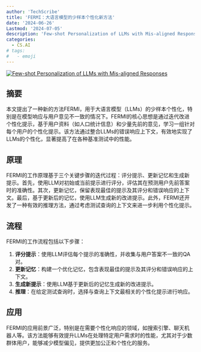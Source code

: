 ```yaml
---
author: 'TechScribe'
title: 'FERMI：大语言模型的少样本个性化新方法'
date: '2024-06-26'
Lastmod: '2024-07-05'
description: 'Few-shot Personalization of LLMs with Mis-aligned Responses'
categories:
  - CS.AI
# tags:
#   - emoji
---
```


[![Few-shot Personalization of LLMs with Mis-aligned Responses](https://arxiv-research-1301205113.cos.ap-guangzhou.myqcloud.com/images/2406.18678v1.pdf_0.jpg)](https://arxiv.org/abs/2406.18678v1)

## 摘要

本文提出了一种新的方法FERMI，用于大语言模型（LLMs）的少样本个性化，特别是在模型响应与用户意见不一致的情况下。FERMI的核心思想是通过迭代改进个性化提示，基于用户资料（如人口统计信息）和少量先前的意见，学习一组针对每个用户的个性化提示。该方法通过整合LLMs的错误响应上下文，有效地实现了LLMs的个性化，显著提高了在各种基准测试中的性能。<!--more-->

## 原理

FERMI的工作原理基于三个关键步骤的迭代过程：评分提示、更新记忆和生成新提示。首先，使用LLM对初始或当前提示进行评分，评估其在预测用户先前答案时的准确性。其次，更新记忆，保留表现最佳的提示及其评分和错误响应的上下文。最后，基于更新后的记忆，使用LLM生成新的改进提示。此外，FERMI还开发了一种有效的推理方法，通过考虑测试查询的上下文来进一步利用个性化提示。

## 流程

FERMI的工作流程包括以下步骤：
1. **评分提示**：使用LLM评估每个提示的准确性，并收集与用户答案不一致的QA对。
2. **更新记忆**：构建一个优化记忆，包含表现最佳的提示及其评分和错误响应的上下文。
3. **生成新提示**：使用LLM基于更新后的记忆生成新的改进提示。
4. **推理**：在给定测试查询时，选择与查询上下文最相关的个性化提示进行响应。

## 应用

FERMI的应用前景广泛，特别是在需要个性化响应的领域，如搜索引擎、聊天机器人等。该方法能够有效提升LLMs在处理特定用户需求时的性能，尤其对于少数群体用户，能够减少模型偏见，提供更加公正和个性化的服务。